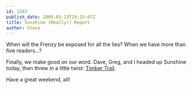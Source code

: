 ```yaml
---
id: 1593
publish_date: 2009-03-13T19:15:07Z
title: Sunshine (Really!) Report
author: Steve
---
```

  
When will the Frenzy be exposed for all the lies? When we have more than five readers...?

Finally, we make good on our word. Dave, Greg, and I headed up Sunshine today, then threw in a little twist: [Timber Trail](http://tinyurl.com/boqqbg).

Have a great weekend, all!